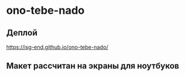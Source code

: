 # ono-tebe-nado

## Деплой
https://isg-end.github.io/ono-tebe-nado/

## Макет рассчитан на экраны для ноутбуков
